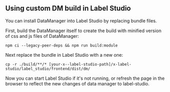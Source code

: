 ## Using custom DM build in Label Studio

 You can install DataManager into Label Studio by replacing bundle files.

First, build the DataManager itself to create the build with minified version of css and js files of DataManager:

```
npm ci --legacy-peer-deps && npm run build:module
```

Next replace the bundle in Label Studio with a new one:

```
cp -r ./build/**/* [your-x--label-studio-path]/x-label-studio/label_studio/frontend/dist/dm/
```

Now you can start Label Studio if it's not running, or refresh the page in the browser to reflect the new changes of data manager to label-studio.